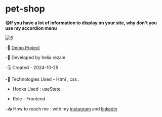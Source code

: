 # pet-shop
**😊If you have a lot of information to display on your site, why don't you use my accordion menu**

![6](https://github.com/user-attachments/assets/27eab9eb-bbf0-4fbe-992a-531a28302b82)



-🔗 [Demo Project](https://helia-rz79.github.io/project1/)

-🙍 Developed by helia rezaie

-🗓️ Created - 2024-10-25

-📱 Technologies Used - Html , css .

- Hooks Used : useState 

- Role - Frontend

-📥 How to reach me : with my [instagram](https://www.instagram.com/helia.r-web) and [linkedin](https://www.linkedin.com/in/helia-rezaie-web)
